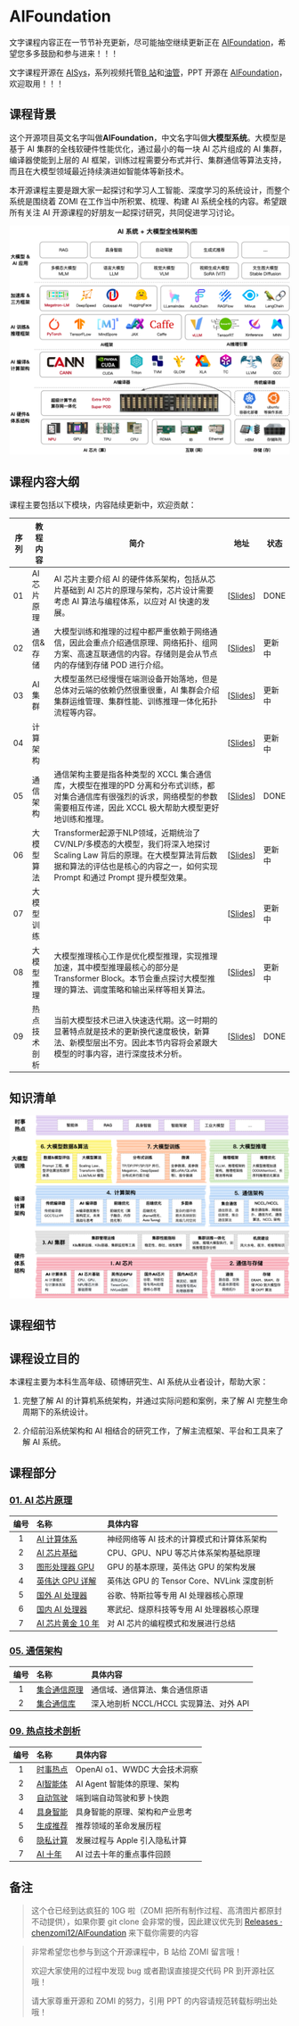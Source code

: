 # AIFoundation

文字课程内容正在一节节补充更新，尽可能抽空继续更新正在 [AIFoundation](https://github.com/chenzomi12/AIFoundation/)，希望您多多鼓励和参与进来！！！

文字课程开源在 [AISys](https://chenzomi12.github.io/)，系列视频托管[B 站](https://space.bilibili.com/517221395)和[油管](https://www.youtube.com/@zomi6222/videos)，PPT 开源在 [AIFoundation](https://github.com/chenzomi12/AIFoundation/)，欢迎取用！！！

## 课程背景

这个开源项目英文名字叫做**AIFoundation**，中文名字叫做**大模型系统**。大模型是基于 AI 集群的全栈软硬件性能优化，通过最小的每一块 AI 芯片组成的 AI 集群，编译器使能到上层的 AI 框架，训练过程需要分布式并行、集群通信等算法支持，而且在大模型领域最近持续演进如智能体等新技术。

本开源课程主要是跟大家一起探讨和学习人工智能、深度学习的系统设计，而整个系统是围绕着 ZOMI 在工作当中所积累、梳理、构建 AI 系统全栈的内容。希望跟所有关注 AI 开源课程的好朋友一起探讨研究，共同促进学习讨论。

![大模型系统全栈](images/aifoundation01.png)

## 课程内容大纲

课程主要包括以下模块，内容陆续更新中，欢迎贡献：

| 序列 | 教程内容 | 简介 | 地址 | 状态 |
| --- | --------------- | ------------------------------------------------------------------------------------------------- | ---------------------------- | ---- |
| 01 | AI 芯片原理 | AI 芯片主要介绍 AI 的硬件体系架构，包括从芯片基础到 AI 芯片的原理与架构，芯片设计需要考虑 AI 算法与编程体系，以应对 AI 快速的发展。 | [[Slides](./01AIChip/)] | DONE |
| 02 | 通信&存储 | 大模型训练和推理的过程中都严重依赖于网络通信，因此会重点介绍通信原理、网络拓扑、组网方案、高速互联通信的内容。存储则是会从节点内的存储到存储 POD 进行介绍。 | [[Slides](./02StorComm/)] | 更新中 |
| 03 | AI 集群 | 大模型虽然已经慢慢在端测设备开始落地，但是总体对云端的依赖仍然很重很重，AI 集群会介绍集群运维管理、集群性能、训练推理一体化拓扑流程等内容。 | [[Slides]()] | 更新中 |
| 04 | 计算架构 |                                                                                                   | [[Slides]()] | 更新中 |
| 05 | 通信架构 | 通信架构主要是指各种类型的 XCCL 集合通信库，大模型在推理的PD 分离和分布式训练，都对集合通信库有很强烈的诉求，网络模型的参数需要相互传递，因此 XCCL 极大帮助大模型更好地训练和推理。 | [[Slides](./05XCCL/)] | DONE |
| 06 | 大模型算法 | Transformer起源于NLP领域，近期统治了 CV/NLP/多模态的大模型，我们将深入地探讨 Scaling Law 背后的原理。在大模型算法背后数据和算法的评估也是核心的内容之一，如何实现 Prompt 和通过 Prompt 提升模型效果。 | [[Slides](./06Algo&Data/)] | 更新中 |
| 07 | 大模型训练 |                                                                                                   | [[Slides]()] | 更新中 |
| 08 | 大模型推理 | 大模型推理核心工作是优化模型推理，实现推理加速，其中模型推理最核心的部分是Transformer Block。本节会重点探讨大模型推理的算法、调度策略和输出采样等相关算法。 | [[Slides](./08Infer/)] | 更新中 |
| 09 | 热点技术剖析 | 当前大模型技术已进入快速迭代期。这一时期的显著特点就是技术的更新换代速度极快，新算法、新模型层出不穷。因此本节内容将会紧跟大模型的时事内容，进行深度技术分析。 | [[Slides](./09News/)] | DONE |

## 知识清单

![大模型系统全栈](images/aifoundation02.png)

## 课程细节

## 课程设立目的

本课程主要为本科生高年级、硕博研究生、AI 系统从业者设计，帮助大家：

1. 完整了解 AI 的计算机系统架构，并通过实际问题和案例，来了解 AI 完整生命周期下的系统设计。

2. 介绍前沿系统架构和 AI 相结合的研究工作，了解主流框架、平台和工具来了解 AI 系统。

## 课程部分

### **[01. AI 芯片原理](./01AIChip/)**

| 编号  | 名称       | 具体内容      |
|:---:|:----- |:--- |
| 1      | [AI 计算体系](./01AIChip/01Foundation/) | 神经网络等 AI 技术的计算模式和计算体系架构  |
| 2      | [AI 芯片基础](./01AIChip/02ChipBase/)   | CPU、GPU、NPU 等芯片体系架构基础原理       |
| 3      | [图形处理器 GPU](./01AIChip/03GPUBase/)  | GPU 的基本原理，英伟达 GPU 的架构发展  |
| 4      | [英伟达 GPU 详解](./01AIChip/04NVIDIA/) | 英伟达 GPU 的 Tensor Core、NVLink 深度剖析 |
| 5      | [国外 AI 处理器](./01AIChip/05Abroad/)   | 谷歌、特斯拉等专用 AI 处理器核心原理  |
| 6      | [国内 AI 处理器](./01AIChip/06Domestic/)   | 寒武纪、燧原科技等专用 AI 处理器核心原理  |
| 7      | [AI 芯片黄金 10 年](./01AIChip/07Thought/)   | 对 AI 芯片的编程模式和发展进行总结  |

### **[05. 通信架构](./05XCCL/)**

| 编号  | 名称       | 具体内容      |
|:---:|:----- |:--- |
| 1      | [集合通信原理](./05XCCL/01Communicate/) | 通信域、通信算法、集合通信原语  |
| 2      | [集合通信库](./05XCCL/02CommLibrary/)   | 深入地剖析 NCCL/HCCL 实现算法、对外 API  |

### **[09. 热点技术剖析](./09News/)**

| 编号  | 名称       | 具体内容      |
|:---:|:----- |:--- |
| 1      | [时事热点](./09News/00Others/)   |  OpenAI o1、WWDC 大会技术洞察   |
| 2      | [AI智能体](./09News/01Agent/)   | AI Agent 智能体的原理、架构   |
| 3      | [自动驾驶](./09News/02AutoDrive/)   |  端到端自动驾驶和萝卜快跑  |
| 4      | [具身智能](./09News/03Embodied/)   |  具身智能的原理、架构和产业思考  |
| 5      | [生成推荐](./09News/04Remmcon/)   |  推荐领域的革命发展历程  |
| 6      | [隐私计算](./09News/05Computer/)   |  发展过程与 Apple 引入隐私计算  |
| 7      | [AI 十年](./09News/06History/)   |  AI 过去十年的重点事件回顾  |

## 备注

> 这个仓已经到达疯狂的 10G 啦（ZOMI 把所有制作过程、高清图片都原封不动提供），如果你要 git clone 会非常的慢，因此建议优先到  [Releases · chenzomi12/AIFoundation](https://github.com/chenzomi12/AIFoundation/releases) 来下载你需要的内容

> 非常希望您也参与到这个开源课程中，B 站给 ZOMI 留言哦！
> 
> 欢迎大家使用的过程中发现 bug 或者勘误直接提交代码 PR 到开源社区哦！
> 
> 请大家尊重开源和 ZOMI 的努力，引用 PPT 的内容请规范转载标明出处哦！